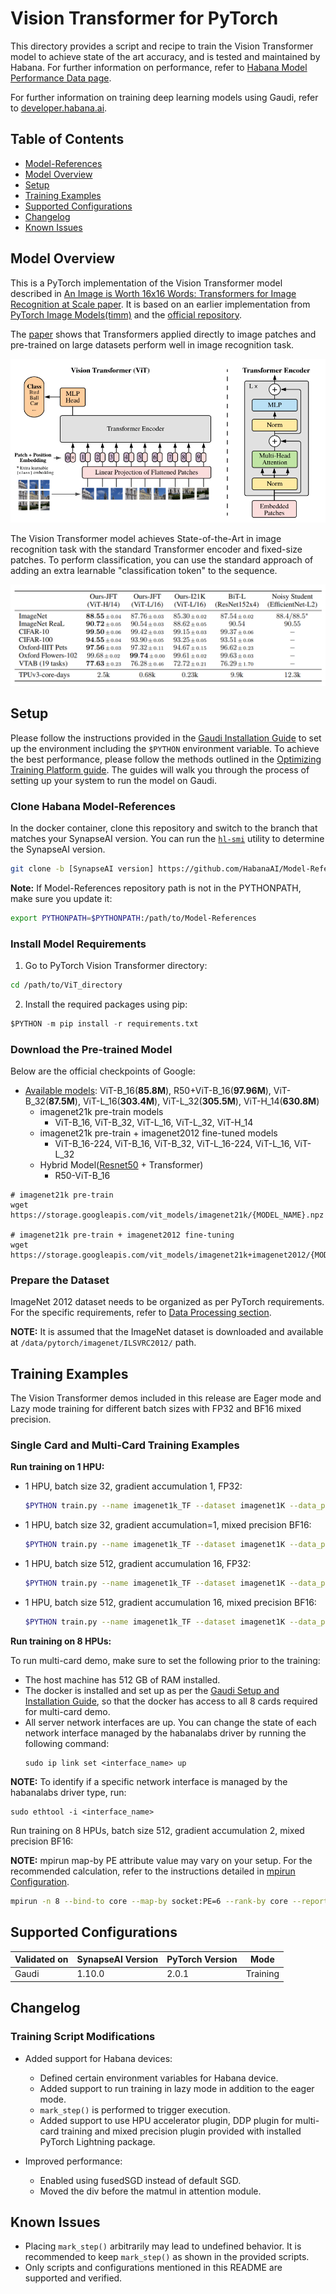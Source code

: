 # Vision Transformer for PyTorch

This directory provides a script and recipe to train the Vision Transformer model to achieve state of the art accuracy, and is tested and maintained by Habana. For further information on performance, refer to [Habana Model Performance Data page](https://developer.habana.ai/resources/habana-training-models/#performance). 

For further information on training deep learning models using Gaudi, refer to [developer.habana.ai](https://developer.habana.ai/resources/).

## Table of Contents
  - [Model-References](../../../../README.md)
  - [Model Overview](#model-overview)
  - [Setup](#setup)
  - [Training Examples](#training-examples)
  - [Supported Configurations](#supported-configurations)
  - [Changelog](#changelog)
  - [Known Issues](#known-issues)

## Model Overview

This is a PyTorch implementation of the Vision Transformer model described in [An Image is Worth 16x16 Words: Transformers for Image Recognition at Scale paper](https://arxiv.org/abs/2010.11929). It is based on an earlier implementation from [PyTorch Image Models(timm)](https://github.com/rwightman/pytorch-image-models) and the [official repository](https://github.com/google-research/vision_transformer).

The [paper](https://arxiv.org/abs/2010.11929) shows that Transformers applied directly to image patches and pre-trained on large datasets perform well in image recognition task.

![fig1](./img/figure1.png)

The Vision Transformer model achieves State-of-the-Art in image recognition task with the standard Transformer encoder and fixed-size patches. To perform classification, you can use the standard approach of adding an extra learnable "classification token" to the sequence.

![fig2](./img/figure2.png)

## Setup

Please follow the instructions provided in the [Gaudi Installation Guide](https://docs.habana.ai/en/latest/Installation_Guide/index.html) 
to set up the environment including the `$PYTHON` environment variable. To achieve the best performance, please follow the methods outlined in the [Optimizing Training Platform guide](https://docs.habana.ai/en/latest/PyTorch/Model_Optimization_PyTorch/Optimization_in_Training_Platform.html).
The guides will walk you through the process of setting up your system to run the model on Gaudi.  

### Clone Habana Model-References

In the docker container, clone this repository and switch to the branch that matches your SynapseAI version. You can run the [`hl-smi`](https://docs.habana.ai/en/latest/Management_and_Monitoring/System_Management_Tools_Guide/System_Management_Tools.html#hl-smi-utility-options) utility to determine the SynapseAI version.

```bash
git clone -b [SynapseAI version] https://github.com/HabanaAI/Model-References /root/Model-References
```

**Note:** If Model-References repository path is not in the PYTHONPATH, make sure you update it:
```bash
export PYTHONPATH=$PYTHONPATH:/path/to/Model-References
```

### Install Model Requirements

1. Go to PyTorch Vision Transformer directory:
```bash
cd /path/to/ViT_directory
```

2. Install the required packages using pip:

```python
$PYTHON -m pip install -r requirements.txt
```

### Download the Pre-trained Model

Below are the official checkpoints of Google:
* [Available models](https://console.cloud.google.com/storage/vit_models/): ViT-B_16(**85.8M**), R50+ViT-B_16(**97.96M**), ViT-B_32(**87.5M**), ViT-L_16(**303.4M**), ViT-L_32(**305.5M**), ViT-H_14(**630.8M**)
  * imagenet21k pre-train models
    * ViT-B_16, ViT-B_32, ViT-L_16, ViT-L_32, ViT-H_14
  * imagenet21k pre-train + imagenet2012 fine-tuned models
    * ViT-B_16-224, ViT-B_16, ViT-B_32, ViT-L_16-224, ViT-L_16, ViT-L_32
  * Hybrid Model([Resnet50](https://github.com/google-research/big_transfer) + Transformer)
    * R50-ViT-B_16

```
# imagenet21k pre-train
wget https://storage.googleapis.com/vit_models/imagenet21k/{MODEL_NAME}.npz

# imagenet21k pre-train + imagenet2012 fine-tuning
wget https://storage.googleapis.com/vit_models/imagenet21k+imagenet2012/{MODEL_NAME}.npz
```

### Prepare the Dataset

ImageNet 2012 dataset needs to be organized as per PyTorch requirements. For the specific requirements, refer to [Data Processing section](https://github.com/soumith/imagenet-multiGPU.torch#data-processing). 

**NOTE:** It is assumed that the ImageNet dataset is downloaded and available at `/data/pytorch/imagenet/ILSVRC2012/` path. 

## Training Examples 

The Vision Transformer demos included in this release are Eager mode and Lazy mode training for different batch sizes with FP32 and BF16 mixed precision.

### Single Card and Multi-Card Training Examples 

**Run training on 1 HPU:**

- 1 HPU, batch size 32, gradient accumulation 1, FP32:
  ```bash
  $PYTHON train.py --name imagenet1k_TF --dataset imagenet1K --data_path /data/pytorch/imagenet/ILSVRC2012 --model_type ViT-B_16 --pretrained_dir ./ViT-B_16.npz --num_steps 20000 --eval_every 1000 --train_batch_size 32 --gradient_accumulation_steps 1 --img_size 384 --learning_rate 0.06
  ```

- 1 HPU, batch size 32, gradient accumulation=1, mixed precision BF16:
  ```bash
  $PYTHON train.py --name imagenet1k_TF --dataset imagenet1K --data_path /data/pytorch/imagenet/ILSVRC2012 --model_type ViT-B_16 --pretrained_dir ./ViT-B_16.npz --num_steps 20000 --eval_every 1000 --train_batch_size 32 --gradient_accumulation_steps 1 --img_size 384 --learning_rate 0.06 --hmp --hmp-opt-level O1
  ```

- 1 HPU, batch size 512, gradient accumulation 16, FP32:
  ```bash
  $PYTHON train.py --name imagenet1k_TF --dataset imagenet1K --data_path /data/pytorch/imagenet/ILSVRC2012 --model_type ViT-B_16 --pretrained_dir ./ViT-B_16.npz --num_steps 20000 --eval_every 1000 --train_batch_size 512 --gradient_accumulation_steps 16 --img_size 384 --learning_rate 0.06
  ```

- 1 HPU, batch size 512, gradient accumulation 16, mixed precision BF16:
  ```bash
  $PYTHON train.py --name imagenet1k_TF --dataset imagenet1K --data_path /data/pytorch/imagenet/ILSVRC2012 --model_type ViT-B_16 --pretrained_dir ./ViT-B_16.npz --num_steps 20000 --eval_every 1000 --train_batch_size 512 --gradient_accumulation_steps 16 --img_size 384 --learning_rate 0.06 --hmp --hmp-opt-level O1
  ```

**Run training on 8 HPUs:**

To run multi-card demo, make sure to set the following prior to the training: 
- The host machine has 512 GB of RAM installed.
- The docker is installed and set up as per the [Gaudi Setup and Installation Guide](https://github.com/HabanaAI/Setup_and_Install), so that the docker has access to all 8 cards required for multi-card demo.
- All server network interfaces are up. You can change the state of each network interface managed by the habanalabs driver by running the following command:
  ```
  sudo ip link set <interface_name> up
  ```
**NOTE:** To identify if a specific network interface is managed by the habanalabs driver type, run:
```
sudo ethtool -i <interface_name>
```

Run training on 8 HPUs, batch size 512, gradient accumulation 2, mixed precision BF16:

**NOTE:** mpirun map-by PE attribute value may vary on your setup. For the recommended calculation, refer to the instructions detailed in [mpirun Configuration](https://docs.habana.ai/en/latest/PyTorch/PyTorch_Scaling_Guide/DDP_Based_Scaling.html#mpirun-configuration).

```bash 
mpirun -n 8 --bind-to core --map-by socket:PE=6 --rank-by core --report-bindings --allow-run-as-root $PYTHON -u train.py --name imagenet1k_TF --dataset imagenet1K --data_path /data/pytorch/imagenet/ILSVRC2012 --model_type ViT-B_16 --pretrained_dir ./ViT-B_16.npz --num_steps 20000 --eval_every 1000 --train_batch_size 64 --gradient_accumulation_steps 2 --img_size 384 --learning_rate 0.06 --hmp --hmp-opt-level O1
```

## Supported Configurations

| Validated on | SynapseAI Version | PyTorch Version | Mode |
|--------|-------------------|-----------------|----------------|
| Gaudi  | 1.10.0             | 2.0.1          | Training |

## Changelog 

### Training Script Modifications 

* Added support for Habana devices:
  - Defined certain environment variables for Habana device.
  - Added support to run training in lazy mode in addition to the eager mode.
  - `mark_step()` is performed to trigger execution.
  - Added support to use HPU accelerator plugin, DDP plugin for multi-card training and mixed precision plugin provided with installed PyTorch Lightning package.

* Improved performance:
  - Enabled using fusedSGD instead of default SGD. 
  - Moved the div before the matmul in attention module. 

## Known Issues
- Placing `mark_step()` arbitrarily may lead to undefined behavior. It is recommended to keep `mark_step()` as shown in the provided scripts.
- Only scripts and configurations mentioned in this README are supported and verified.
